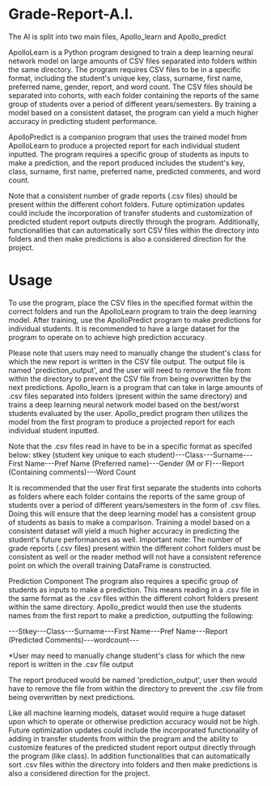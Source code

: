 # Grade-Report-A.I.
The AI is split into two main files, Apollo_learn and Apollo_predict

ApolloLearn is a Python program designed to train a deep learning neural network model on large amounts of CSV files separated into folders within the same directory. The program requires CSV files to be in a specific format, including the student's unique key, class, surname, first name, preferred name, gender, report, and word count. The CSV files should be separated into cohorts, with each folder containing the reports of the same group of students over a period of different years/semesters. By training a model based on a consistent dataset, the program can yield a much higher accuracy in predicting student performance.

ApolloPredict is a companion program that uses the trained model from ApolloLearn to produce a projected report for each individual student inputted. The program requires a specific group of students as inputs to make a prediction, and the report produced includes the student's key, class, surname, first name, preferred name, predicted comments, and word count.

Note that a consistent number of grade reports (.csv files) should be present within the different cohort folders. Future optimization updates could include the incorporation of transfer students and customization of predicted student report outputs directly through the program. Additionally, functionalities that can automatically sort CSV files within the directory into folders and then make predictions is also a considered direction for the project.

# Usage
To use the program, place the CSV files in the specified format within the correct folders and run the ApolloLearn program to train the deep learning model. After training, use the ApolloPredict program to make predictions for individual students. It is recommended to have a large dataset for the program to operate on to achieve high prediction accuracy.

Please note that users may need to manually change the student's class for which the new report is written in the CSV file output. The output file is named 'prediction_output', and the user will need to remove the file from within the directory to prevent the CSV file from being overwritten by the next predictions.
Apollo_learn is a program that can take in large amounts of .csv files separated into folders (present within the same directory) and trains a deep learning neural network model based on the best/worst students evaluated by the user. Apollo_predict program then utilizes the model from the first program to produce a projected report for each individual student inputted.

Note that the .csv files read in have to be in a specific format as specifed below:
stkey (student key unique to each student)---Class---Surname---First Name---Pref Name (Preferred name)---Gender (M or F)---Report (Containing comments)---Word Count

It is recommended that the user first first separate the students into cohorts as folders where each folder contains the reports of the same group of students over a period of different years/semesters in the form of .csv files. Doing this will ensure that the deep learning model has a consistent group of students as basis to make a comparison. Training a model based on a consistent dataset will yield a much higher accuracy in predicting the student's future performances as well.
Important note: The number of grade reports (.csv files) present within the different cohort folders must be consistent as well or the reader method will not have a consistent reference point on which the overall training DataFrame is constructed.


Prediction Component
The program also requires a specific group of students as inputs to make a prediction. This means reading in a .csv file in the same format as the .csv files within the different cohort folders present within the same directory. Apollo_predict would then use the students names from the first report to make a prediction, outputting the following:

---Stkey---Class---Surname---First Name---Pref Name---Report (Predicted Comments)---wordcount---

*User may need to manually change student's class for which the new report is written in the .csv file output

The report produced would be named 'prediction_output', user then would have to remove the file from within the directory to prevent the .csv file from being overwritten by next predictions.


Like all machine learning models, dataset would require a huge dataset upon which to operate or otherwise prediction accuracy would not be high. Future optimization updates could include the incorporated functionality of adding in transfer students from within the program and the ability to customize features of the predicted student report output directly through the program (like class). In addition functionalities that can automatically sort .csv files within the directory into folders and then make predictions is also a considered direction for the project. 
